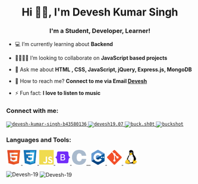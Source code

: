 <h1 align="center">Hi 👋🏻, I'm Devesh Kumar Singh</h1>
<h3 align="center">I'm a Student, Developer, Learner!</h3>

<!-- - 💼 I’m currently working on [The Simon Game](https://github.com/Devesh-19/The-Simon-Game) -->

- 💻 I’m currently learning about **Backend**

- 🤜🏻🤛🏻 I’m looking to collaborate on **JavaScript based projects**

- 💬 Ask me about **HTML , CSS, JavaScript, jQuery, Express.js, MongoDB**

- 📧 How to reach me? **Connect to me via Email [Devesh](mailto:devdeveshsingh@gmail.com)**

- ⚡ Fun fact: **I love to listen to music**

<p align="left">
<h3 align="left">Connect with me:</h3>
<a href="https://linkedin.com/in/devesh-kumar-singh-b43580136" target="blank"><code><img align="center" src="https://cdn.jsdelivr.net/npm/simple-icons@3.0.1/icons/linkedin.svg" alt="devesh-kumar-singh-b43580136" height="30" width="40" /></code> </a>
<a href="https://fb.com/devesh19.07" target="blank"><code><img align="center" src="https://cdn.jsdelivr.net/npm/simple-icons@3.0.1/icons/facebook.svg" alt="devesh19.07" height="30" width="40" /></code> </a>
<a href="https://instagram.com/buck.sh0t" target="blank"><code><img align="center" src="https://cdn.jsdelivr.net/npm/simple-icons@3.0.1/icons/instagram.svg" alt="buck.sh0t" height="30" width="40" /></code> </a>
<a href="https://www.codechef.com/users/buckshot" target="blank"><code><img align="center" src="https://cdn.jsdelivr.net/npm/simple-icons@3.1.0/icons/codechef.svg" alt="buckshot" height="30" width="40" /></code> </a>
</p>

<h3 align="left">Languages and Tools:</h3>
<p align="left">  
    <a href="https://www.w3.org/html/" target="_blank"> 
        <code><img src="https://raw.githubusercontent.com/devicons/devicon/master/icons/html5/html5-original.svg" alt="html5" width="40" height="40"/></code> 
    </a>  
    <a href="https://www.w3schools.com/css/" target="_blank"> 
        <code><img src="https://raw.githubusercontent.com/devicons/devicon/master/icons/css3/css3-original.svg" alt="css3" width="40" height="40"/></code>  
    </a> 
    <a href="https://developer.mozilla.org/en-US/docs/Web/JavaScript" target="_blank"> 
        <code><img src="https://raw.githubusercontent.com/devicons/devicon/master/icons/javascript/javascript-plain.svg" alt="javascript" width="40" height="40"/></code>  
    </a>
    <a href="https://getbootstrap.com" target="_blank"> 
        <code><img src="https://raw.githubusercontent.com/devicons/devicon/master/icons/bootstrap/bootstrap-plain.svg" alt="bootstrap" width="40" height="40"/></code>  
    </a> 
    <a href="https://www.cprogramming.com/" target="_blank"> 
        <code><img src="https://raw.githubusercontent.com/devicons/devicon/master/icons/c/c-original.svg" alt="c" width="40" height="40"/> </code> 
    </a> 
    <a href="https://www.w3schools.com/cpp/" target="_blank"> 
        <code><img src="https://raw.githubusercontent.com/devicons/devicon/master/icons/cplusplus/cplusplus-original.svg" alt="cplusplus" width="40" height="40"/></code>  
    </a>
    <a href="https://git-scm.com/" target="_blank"> 
        <code><img src="https://raw.githubusercontent.com/devicons/devicon/master/icons/git/git-original.svg" alt="git" width="40" height="40"/></code>  
    </a> 
    <a href="https://www.linux.org/" target="_blank"> 
        <code><img src="https://raw.githubusercontent.com/devicons/devicon/master/icons/linux/linux-original.svg" alt="linux" width="40" height="40"/></code>  
    </a> 
</p>

<p><img align="left" src="https://github-readme-stats.vercel.app/api/top-langs/?username=Devesh-19&layout=compact&theme=midnight-purple" alt="Devesh-19" /></p>
<p>&nbsp;<img align="center" src="https://github-readme-stats.vercel.app/api?username=Devesh-19&show_icons=true&theme=midnight-purple" alt="Devesh-19" /></p>

